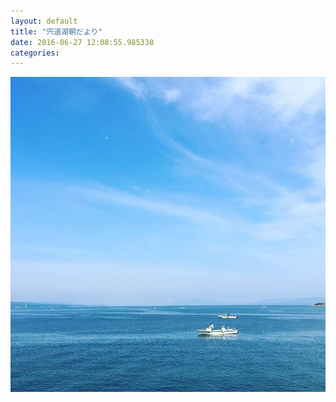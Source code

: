 ```yaml
---
layout: default
title: "宍道湖朝だより"
date: 2016-06-27 12:08:55.985338
categories: 
---
```


![](/assets/images/201606/13551644_902942986518123_2080845913_n.jpg)


